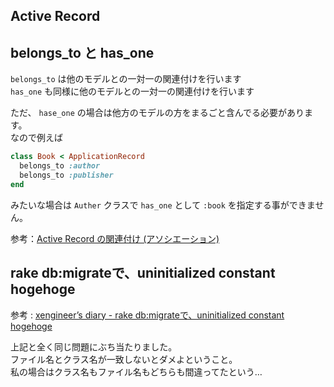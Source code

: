 Active Record
---

## belongs_to と has_one

`belongs_to` は他のモデルとの一対一の関連付けを行います  
`has_one` も同様に他のモデルとの一対一の関連付けを行います

ただ、 `hase_one` の場合は他方のモデルの方をまるごと含んでる必要があります。  
なので例えば

```ruby
class Book < ApplicationRecord
  belongs_to :author
  belongs_to :publisher
end
```

みたいな場合は `Auther` クラスで `has_one` として `:book` を指定する事ができません。

参考：[Active Record の関連付け (アソシエーション)](https://railsguides.jp/association_basics.html)

## rake db:migrateで、uninitialized constant hogehoge

参考 : [xengineer’s diary - rake db:migrateで、uninitialized constant hogehoge](http://xengineer.hatenablog.com/entry/2014/12/08/_rake_db%3Amigrate%E3%81%A7%E3%80%81uninitialized_constant_hogehoge)

上記と全く同じ問題にぶち当たりました。  
ファイル名とクラス名が一致しないとダメよということ。  
私の場合はクラス名もファイル名もどちらも間違ってたという…
